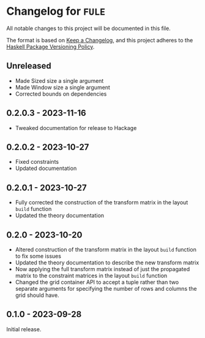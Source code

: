 # Changelog for `FULE`

All notable changes to this project will be documented in this file.

The format is based on [Keep a Changelog](https://keepachangelog.com/en/1.0.0/),
and this project adheres to the
[Haskell Package Versioning Policy](https://pvp.haskell.org/).

## Unreleased
 - Made Sized size a single argument
 - Made Window size a single argument
 - Corrected bounds on dependencies

## 0.2.0.3 - 2023-11-16
 - Tweaked documentation for release to Hackage

## 0.2.0.2 - 2023-10-27
 - Fixed constraints
 - Updated documentation

## 0.2.0.1 - 2023-10-27
 - Fully corrected the construction of the transform matrix in the layout `build` function
 - Updated the theory documentation

## 0.2.0 - 2023-10-20
 - Altered construction of the transform matrix in the layout `build` function to fix some issues
 - Updated the theory documentation to describe the new transform matrix
 - Now applying the full transform matrix instead of just the propagated matrix to the constraint matrices in the layout `build` function
 - Changed the grid container API to accept a tuple rather than two separate arguments for specifying the number of rows and columns the grid should have.

## 0.1.0 - 2023-09-28
Initial release.

